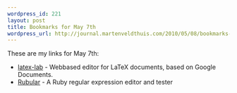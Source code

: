 ```yaml
--- 
wordpress_id: 221
layout: post
title: Bookmarks for May 7th
wordpress_url: http://journal.martenveldthuis.com/2010/05/08/bookmarks-for-may-7th/
---
```

<p>These are my links for May 7th:</p>
<ul>
<li><a href="http://code.google.com/p/latex-lab/">latex-lab</a> - Webbased editor for LaTeX documents, based on Google Documents.</li>
<li><a href="http://www.rubular.com/">Rubular</a> - A Ruby regular expression editor and tester</li>

</ul>
